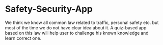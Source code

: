 # Safety-Security-App
We think we know all common law related to traffic, personal safety etc. but most of the time we do not have clear idea about it. A quiz-based app based on this law will help user to challenge his known knowledge and learn correct one.
